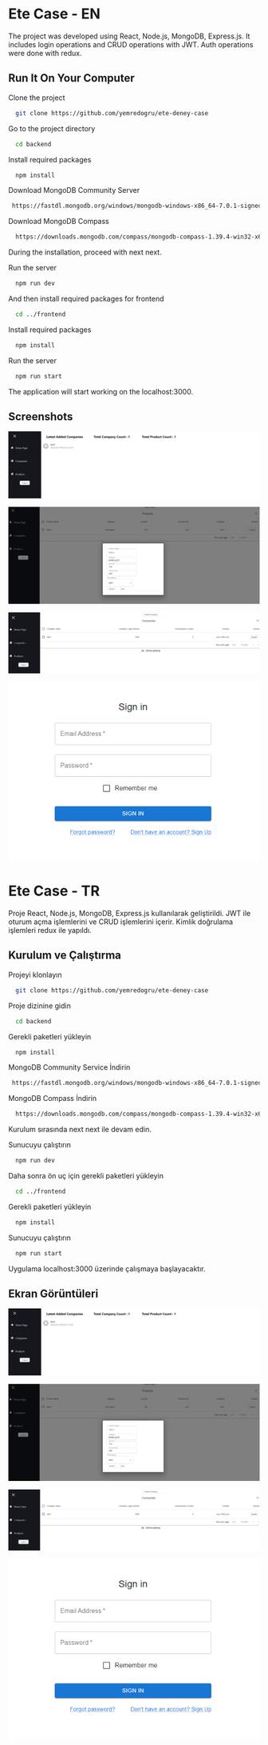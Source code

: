 
# Ete Case - EN

The project was developed using React, Node.js, MongoDB, Express.js. It includes login operations and CRUD operations with JWT. Auth operations were done with redux.


## Run It On Your Computer

Clone the project

```bash
  git clone https://github.com/yemredogru/ete-deney-case
```

Go to the project directory

```bash
  cd backend
```

Install required packages

```bash
  npm install
```

Download MongoDB Community Server
```bash
 https://fastdl.mongodb.org/windows/mongodb-windows-x86_64-7.0.1-signed.msi
```

Download MongoDB Compass
```bash
  https://downloads.mongodb.com/compass/mongodb-compass-1.39.4-win32-x64.exe
```

  During the installation, proceed with next next.

Run the server

```bash
  npm run dev
```


And then install required packages for frontend
```bash
  cd ../frontend
```

Install required packages

```bash
  npm install
```

Run the server

```bash
  npm run start
```

The application will start working on the localhost:3000.





## Screenshots

![Uygulama Ekran Görüntüsü](https://github.com/yemredogru/ete-deney-case/blob/master/frontend/public/img/img.png?raw=true)

![Uygulama Ekran Görüntüsü](https://github.com/yemredogru/ete-deney-case/blob/master/frontend/public/img/img1.png?raw=true)

![Uygulama Ekran Görüntüsü](https://github.com/yemredogru/ete-deney-case/blob/master/frontend/public/img/img2.png?raw=true)

![Uygulama Ekran Görüntüsü](https://github.com/yemredogru/ete-deney-case/blob/master/frontend/public/img/img3.png?raw=true)


  
# Ete Case - TR

Proje React, Node.js, MongoDB, Express.js kullanılarak geliştirildi. JWT ile oturum açma işlemlerini ve CRUD işlemlerini içerir. Kimlik doğrulama işlemleri redux ile yapıldı.

## Kurulum ve Çalıştırma

Projeyi klonlayın

```bash
  git clone https://github.com/yemredogru/ete-deney-case
```

Proje dizinine gidin

```bash
  cd backend
```

Gerekli paketleri yükleyin

```bash
  npm install
```

MongoDB Community Service İndirin
```bash
 https://fastdl.mongodb.org/windows/mongodb-windows-x86_64-7.0.1-signed.msi
```

MongoDB Compass İndirin
```bash
  https://downloads.mongodb.com/compass/mongodb-compass-1.39.4-win32-x64.exe
```

Kurulum sırasında next next ile devam edin.

Sunucuyu çalıştırın

```bash
  npm run dev
```


Daha sonra ön uç için gerekli paketleri yükleyin
```bash
  cd ../frontend
```

Gerekli paketleri yükleyin

```bash
  npm install
```

Sunucuyu çalıştırın

```bash
  npm run start
```

Uygulama localhost:3000 üzerinde çalışmaya başlayacaktır.



## Ekran Görüntüleri

![Uygulama Ekran Görüntüsü](https://github.com/yemredogru/ete-deney-case/blob/master/frontend/public/img/img.png?raw=true)

![Uygulama Ekran Görüntüsü](https://github.com/yemredogru/ete-deney-case/blob/master/frontend/public/img/img1.png?raw=true)

![Uygulama Ekran Görüntüsü](https://github.com/yemredogru/ete-deney-case/blob/master/frontend/public/img/img2.png?raw=true)

![Uygulama Ekran Görüntüsü](https://github.com/yemredogru/ete-deney-case/blob/master/frontend/public/img/img3.png?raw=true)


  
